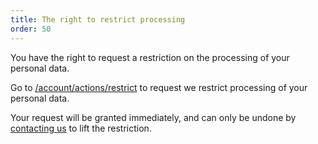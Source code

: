 ```yaml
---
title: The right to restrict processing
order: 50
---
```


You have the right to request a restriction on the processing of your personal data.

Go to [/account/actions/restrict][1] to request we restrict processing of your personal data.

<Warning>

Your request will be granted immediately, and can only be undone by [contacting us][2] to lift the restriction.

</Warning>

[1]: /account/actions/restrict/

[2]: /contact/
